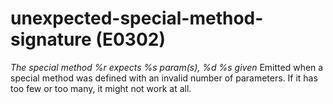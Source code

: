 # unexpected-special-method-signature (E0302)

*The special method %r expects %s param(s), %d %s given* Emitted when a
special method was defined with an invalid number of parameters. If it
has too few or too many, it might not work at all.
